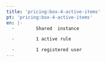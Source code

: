 ```yaml
---
title: 'pricing:box-4-active-items'
pt: 'pricing:box-4-active-items'
en: |-
  ·        Shared  instance

  ·        1 active rule

  ·        1 registered user
---
```


